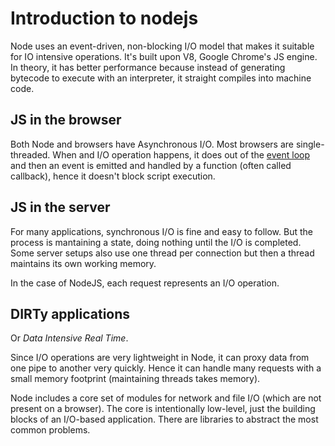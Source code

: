 # Introduction to nodejs

Node uses an event-driven, non-blocking I/O model that makes it suitable for IO intensive operations. It's built upon V8, Google Chrome's JS engine. In theory, it has better performance because instead of generating bytecode to execute with an interpreter, it straight compiles into machine code.

## JS in the browser

Both Node and browsers have Asynchronous I/O. Most browsers are single-threaded. When and I/O operation happens, it does out of the [event loop](https://developer.mozilla.org/en/docs/Web/JavaScript/EventLoop) and then an event is emitted and handled by a function (often called callback), hence it doesn't block script execution.
	
## JS in the server

For many applications, synchronous I/O is fine and easy to follow. But the process is mantaining a state, doing nothing until the I/O is completed. Some server setups also use one thread per connection but then a thread maintains its own working memory.

In the case of NodeJS, each request represents an I/O operation.

## DIRTy applications

Or *Data Intensive Real Time*.

Since I/O operations are very lightweight in Node, it can proxy data from one pipe to another very quickly. Hence it can handle many requests with a small memory footprint (maintaining threads takes memory).

Node includes a core set of modules for network and file I/O (which are not present on a browser). The core is intentionally low-level, just the building blocks of an I/O-based application. There are libraries to abstract the most common problems.


